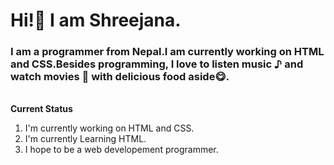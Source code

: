 <h1>Hi!👋 I am Shreejana.</h1>
<h3>I am a programmer from Nepal.I am currently working on HTML and CSS.Besides programming, I love to listen music ♪ and watch movies 🎥 with delicious food aside😋.</h3>
<br/>
<Strong>Current Status</strong>
<ol>
  <li>I'm currently working on HTML and CSS.</li>
  <li>I'm currently Learning HTML.</li>
  <li>I hope to be a web developement programmer.</li>
</ol>
